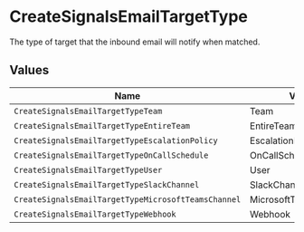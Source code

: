 # CreateSignalsEmailTargetType

The type of target that the inbound email will notify when matched.


## Values

| Name                                                | Value                                               |
| --------------------------------------------------- | --------------------------------------------------- |
| `CreateSignalsEmailTargetTypeTeam`                  | Team                                                |
| `CreateSignalsEmailTargetTypeEntireTeam`            | EntireTeam                                          |
| `CreateSignalsEmailTargetTypeEscalationPolicy`      | EscalationPolicy                                    |
| `CreateSignalsEmailTargetTypeOnCallSchedule`        | OnCallSchedule                                      |
| `CreateSignalsEmailTargetTypeUser`                  | User                                                |
| `CreateSignalsEmailTargetTypeSlackChannel`          | SlackChannel                                        |
| `CreateSignalsEmailTargetTypeMicrosoftTeamsChannel` | MicrosoftTeamsChannel                               |
| `CreateSignalsEmailTargetTypeWebhook`               | Webhook                                             |